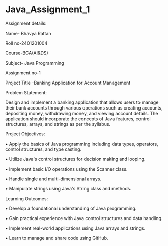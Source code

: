 # Java_Assignment_1
Assignment details:

Name- Bhavya Rattan 

Roll no-2401201004

Course-BCA(AI&DS)

Subject- Java Programming

Assignment no-1 

Project Title -Banking Application for Account Management 

Problem Statement: 

Design and implement a banking application that allows users to manage their bank accounts through various operations such as creating accounts, depositing money, withdrawing money, and viewing account details. The application should incorporate the concepts of Java features, control structures, arrays, and strings as per the syllabus.

Project Objectives: 

•	Apply the basics of Java programming including data types, operators, control structures, and type casting. 

•	Utilize Java's control structures for decision making and looping. 

•	Implement basic I/O operations using the Scanner class. 

•	Handle single and multi-dimensional arrays. 

•	Manipulate strings using Java's String class and methods. 

Learning Outcomes: 	

•	Develop a foundational understanding of Java programming. 

•	Gain practical experience with Java control structures and data handling. 

•	Implement real-world applications using Java arrays and strings. 

•	Learn to manage and share code using GitHub. 

